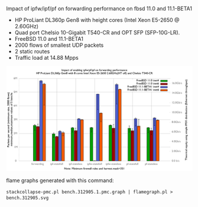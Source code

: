 Impact of ipfw/ipf/pf on forwarding performance on fbsd 11.0 and 11.1-BETA1
  - HP ProLiant DL360p Gen8 with height cores (Intel Xeon E5-2650 @ 2.60GHz)
  - Quad port Chelsio 10-Gigabit T540-CR and OPT SFP (SFP-10G-LR).
  - FreeBSD 11.0 and 11.1-BETA1
  - 2000 flows of smallest UDP packets
  - 2 static routes
  - Traffic load at 14.88 Mpps

![Impact of ipfw/ipf/pf on forwarding performance on fbsd 11.0 and 11.1-BETA1](graph.png)

flame graphs generated with this command:
```
stackcollapse-pmc.pl bench.312905.1.pmc.graph | flamegraph.pl > bench.312905.svg

```
